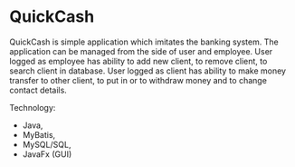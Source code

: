 # QuickCash 

QuickCash is simple application which imitates the banking system. The application can be managed from the side of user and employee. 
User logged as employee has ability to add new client, to remove client, to search client in database. 
User logged as client has ability to make money transfer to other client, to put in or to withdraw money and to change contact details. 

Technology:
 - Java, 
 - MyBatis, 
 - MySQL/SQL, 
 - JavaFx (GUI) 
